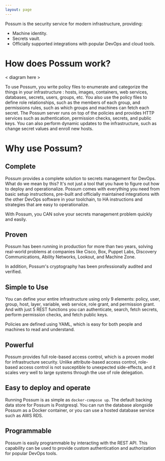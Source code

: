 ```yaml
---
layout: page
---
```


Possum is the security service for modern infrastructure, providing:

* Machine identity.
* Secrets vault.
* Officially supported integrations with popular DevOps and cloud tools.

# How does Possum work?

< diagram here >

To use Possum, you write policy files to enumerate and categorize the things in your infrastructure : hosts, images, containers, web services, databases, secrets, users, groups, etc. You also use the policy files to define role relationships, such as the members of each group, and permissions rules, such as which groups and machines can fetch each secret. The Possum server runs on top of the policies and provides HTTP services such as authentication, permission checks, secrets, and public keys. You can also perform dynamic updates to the infrastructure, such as change secret values and enroll new hosts.

# Why use Possum?

## Complete

Possum provides a complete solution to secrets management for DevOps. What do we mean by this?
It's not just a tool that you have to figure out how to deploy and operationalize.
Possum comes with everything you need from basic setup instructions, pre-built
and officially maintained integrations with the other DevOps software in your toolchain, 
to HA instructions and strategies that are easy to operationalize.

With Possum, you CAN solve your secrets management problem quickly and easily.

## Proven

Possum has been running in production for more than two years, solving real-world problems at companies like Cisco, Box, Puppet Labs, Discovery Communications, Ability Networks, Lookout, and Machine Zone. 

In addition, Possum's cryptography has been professionally audited and verified.

## Simple to Use

You can define your entire infrastructure using only 9 elements: policy, user, group, host, layer, variable, web service, role grant, and permission grant. And with just 5 REST functions you can authenticate, search, fetch secrets, perform permission checks, and fetch public keys.

Policies are defined using YAML, which is easy for both people and machines to read and understand. 

## Powerful

Possum provides full role-based access control, which is a proven model for infrastructure security. Unlike attribute-based access control, role-based access control is not susceptible to unexpected side-effects, and it scales very well to large systems through the use of role delegation. 

## Easy to deploy and operate

Running Possum is as simple as `docker-compose up`. The default backing data store for Possum is Postgresql. You can run the database alongside Possum as a Docker container, or you can use a hosted database service such as AWS RDS.

## Programmable

Possum is easily programmable by interacting with the REST API. This capability can be used to provide custom authentication and authorization for popular DevOps tools.

